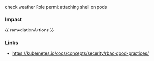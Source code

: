 
check weather Role permit attaching shell on pods

### Impact
<!-- Add Impact here -->

<!-- DO NOT CHANGE -->
{{ remediationActions }}

### Links
- https://kubernetes.io/docs/concepts/security/rbac-good-practices/


